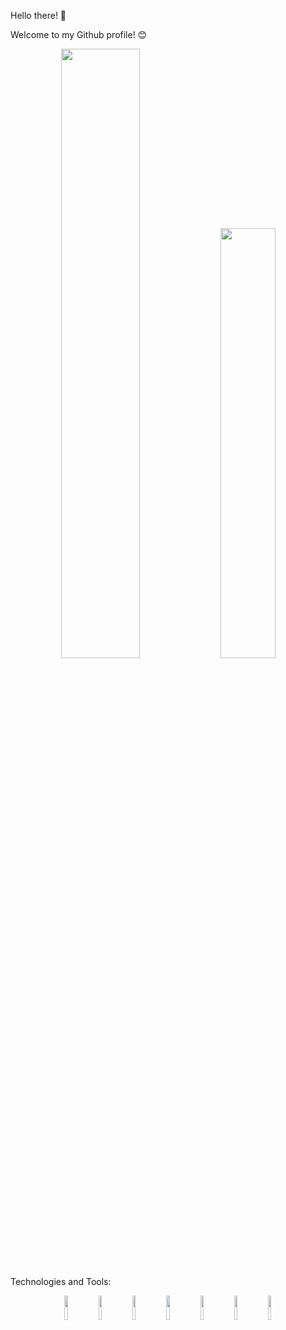 Hello there! 👋

Welcome to my Github profile! 😊

<p align="center">
  <img width="50%" src="https://github-readme-stats.vercel.app/api?username=ArtTrof&show_icons=true&theme=radical" />
  <img width="42%" src="https://github-readme-stats.vercel.app/api/top-langs/?username=ArtTrof&layout=compact&theme=radical" />
</p>
Technologies and Tools:
<p align="center">
  <img width="10%" src="https://img.shields.io/badge/java-%23ED8B00.svg?style=for-the-badge&logo=java&logoColor=white" />
  <img width="10%" src="https://img.shields.io/badge/spring-%236DB33F.svg?style=for-the-badge&logo=spring&logoColor=white" />
  <img width="10%" src="https://img.shields.io/badge/mysql-%2300f.svg?style=for-the-badge&logo=mysql&logoColor=white" />
  <img width="10%" src="https://img.shields.io/badge/postgres-%23316192.svg?style=for-the-badge&logo=postgresql&logoColor=white" />
  <img width="10%" src="https://img.shields.io/badge/Hibernate-59666C?style=for-the-badge&logo=Hibernate&logoColor=white" />
  <img width="10%" src="https://img.shields.io/badge/Windows-0078D6?style=for-the-badge&logo=windows&logoColor=white" />
  <img width="10%" src="https://img.shields.io/badge/github-%23121011.svg?style=for-the-badge&logo=github&logoColor=white" />
</p>
